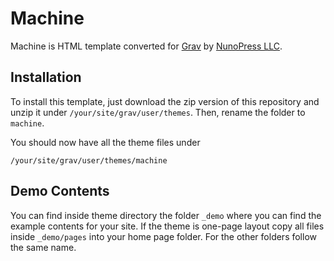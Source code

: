 # Machine
Machine is HTML template converted for [Grav](http://getgrav.org) by [NunoPress LLC](https://nunopress.com).

## Installation
To install this template, just download the zip version of this repository and unzip it under `/your/site/grav/user/themes`.  Then, rename the folder to `machine`.

You should now have all the theme files under

    /your/site/grav/user/themes/machine

## Demo Contents
You can find inside theme directory the folder `_demo` where you can find the example contents for your site. If the theme is one-page layout copy all files inside `_demo/pages` into your home page folder. For the other folders follow the same name.
